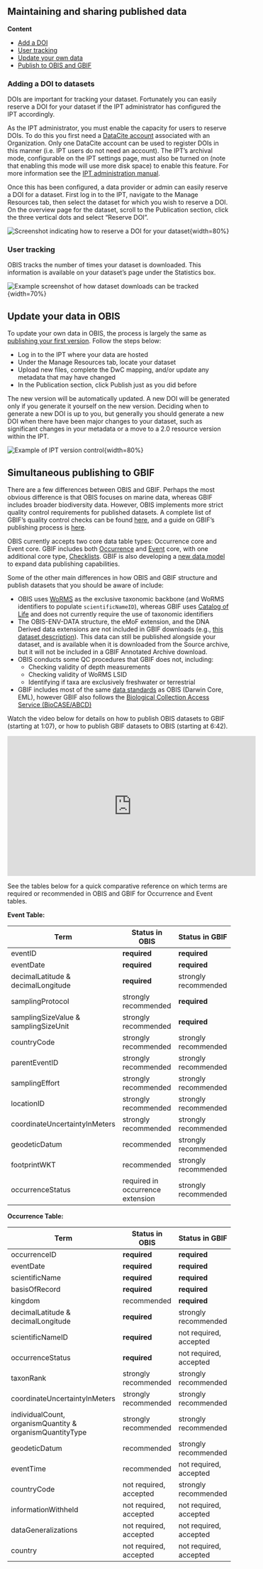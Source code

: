 ## Maintaining and sharing published data

**Content**
 
* [Add a DOI](#adding-a-doi-to-datasets)
* [User tracking](#user-tracking)
* [Update your own data](#update-your-data-in-obis)
* [Publish to OBIS and GBIF](#simultaneous-publishing-to-gbif)

### Adding a DOI to datasets

DOIs are important for tracking your dataset. Fortunately you can easily reserve a DOI for your dataset if the IPT administrator has configured the IPT accordingly.

As the IPT administrator, you must enable the capacity for users to reserve DOIs. To do this you first need a [DataCite account](https://datacite.org/) associated with an Organization. Only one DataCite account can be used to register DOIs in this manner (i.e. IPT users do not need an account). The IPT’s archival mode, configurable on the IPT settings page, must also be turned on (note that enabling this mode will use more disk space) to enable this feature. For more information see the [IPT administration manual](https://ipt.gbif.org/manual/en/ipt/latest/administration).

Once this has been configured, a data provider or admin can easily reserve a DOI for a dataset. First log in to the IPT, navigate to the Manage Resources tab, then select the dataset for which you wish to reserve a DOI. On the overview page for the dataset, scroll to the Publication section, click the three vertical dots and select “Reserve DOI”.  

![*Screenshot indicating how to reserve a DOI for your dataset*](images/ipt-doi.png){width=80%}

### User tracking

OBIS tracks the number of times your dataset is downloaded. This information is available on your dataset’s page under the Statistics box.

![*Example screenshot of how dataset downloads can be tracked*](images/data-tracking.png){width=70%}

## Update your data in OBIS

To update your own data in OBIS, the process is largely the same as [publishing your first version](ipt.html#publish-on-the-ipt). Follow the steps below:

- Log in to the IPT where your data are hosted
- Under the Manage Resources tab, locate your dataset
- Upload new files, complete the DwC mapping, and/or update any metadata that may have changed
- In the Publication section, click Publish just as you did before

The new version will be automatically updated. A new DOI will be generated only if you generate it yourself on the new version. Deciding when to generate a new DOI is up to you, but generally you should generate a new DOI when there have been major changes to your dataset, such as significant changes in your metadata or a move to a 2.0 resource version within the IPT.

![*Example of IPT version control*](images/ipt-pubVersion.png){width=80%}

## Simultaneous publishing to GBIF

There are a few differences between OBIS and GBIF. Perhaps the most obvious difference is that OBIS focuses on marine data, whereas GBIF includes broader biodiversity data. However, OBIS implements more strict quality control requirements for published datasets. A complete list of GBIF’s quality control checks can be found [here](https://data-blog.gbif.org/post/issues-and-flags/), and a guide on GBIF’s publishing process is [here](https://www.gbif.org/publishing-data).

OBIS currently accepts two core data table types: Occurrence core and Event core. GBIF includes both [Occurrence](https://www.gbif.org/data-quality-requirements-occurrences) and [Event](https://www.gbif.org/data-quality-requirements-sampling-events) core, with one additional core type, [Checklists](https://www.gbif.org/data-quality-requirements-checklists). GBIF is also developing a [new data model](https://www.gbif.org/composition/HjlTr705BctcnaZkcjRJq/data-model-principal-composition) to expand data publishing capabilities.

Some of the other main differences in how OBIS and GBIF structure and publish datasets that you should be aware of include:

* OBIS uses [WoRMS](https://www.marinespecies.org/index.php) as the exclusive taxonomic backbone (and WoRMS identifiers to populate `scientificNameID`), whereas GBIF uses [Catalog of Life](https://www.catalogueoflife.org/) and does not currently require the use of taxonomic identifiers
* The OBIS-ENV-DATA structure, the eMoF extension, and the DNA Derived data extensions are not included in GBIF downloads (e.g., [this dataset description](https://www.gbif.org/dataset/be77e203-486c-4651-91b9-8347968b728c#description)). This data can still be published alongside your dataset, and is available when it is downloaded from the Source archive, but it will not be included in a GBIF Annotated Archive download.
* OBIS conducts some QC procedures that GBIF does not, including:
  * Checking validity of depth measurements
  * Checking validity of WoRMS LSID
  * Identifying if taxa are exclusively freshwater or terrestrial
* GBIF includes most of the same [data standards](https://www.gbif.org/standards) as OBIS (Darwin Core, EML), however GBIF also follows the [Biological Collection Access Service (BioCASE/ABCD)](https://www.tdwg.org/standards/abcd/#parts%20of%20the%20standard)

Watch the video below for details on how to publish OBIS datasets to GBIF (starting at 1:07), or how to publish GBIF datasets to OBIS (starting at 6:42).

  <iframe width="560" height="315"
src="https://www.youtube.com/embed/HciufRG9hiI"
frameborder="0"
allow="accelerometer; autoplay; encrypted-media; gyroscope; picture-in-picture"
allowfullscreen></iframe>

See the tables below for a quick comparative reference on which terms are required or recommended in OBIS and GBIF for Occurrence and Event tables.

**Event Table:**

| Term | Status in OBIS | Status in GBIF |
|----|----|---|
| eventID | **required** | **required** |
| eventDate | **required** | **required** |
| decimalLatitude & decimalLongitude | **required** | strongly recommended |
| samplingProtocol | strongly recommended | **required**  |
| samplingSizeValue & samplingSizeUnit | strongly recommended | **required**  |
| countryCode | strongly recommended | strongly recommended |
| parentEventID | strongly recommended | strongly recommended |
| samplingEffort | strongly recommended | strongly recommended |
| locationID | strongly recommended | strongly recommended |
| coordinateUncertaintyInMeters | strongly recommended | strongly recommended |
| geodeticDatum | recommended | strongly recommended |
| footprintWKT | recommended | strongly recommended |
| occurrenceStatus | required in occurrence extension | strongly recommended |

**Occurrence Table:**

| Term | Status in OBIS | Status in GBIF |
|----|----|---|
| occurrenceID | **required**  | **required**  |
| eventDate | **required**  | **required**  |
| scientificName | **required**  | **required**  |
| basisOfRecord | **required**  | **required**  |
| kingdom | recommended | **required**  |
| decimalLatitude & decimalLongitude | **required**  | strongly recommended |
| scientificNameID | **required**  | not required, accepted |
| occurrenceStatus | **required**  | not required, accepted |
| taxonRank | strongly recommended | strongly recommended |
| coordinateUncertaintyInMeters | strongly recommended | strongly recommended |
| individualCount, organismQuantity & organismQuantityType | strongly recommended | strongly recommended |
| geodeticDatum | recommended | strongly recommended |
| eventTime | recommended | not required, accepted |
| countryCode | not required, accepted | strongly recommended |
| informationWithheld | not required, accepted | not required, accepted |
| dataGeneralizations | not required, accepted | not required, accepted |
| country | not required, accepted | not required, accepted |
